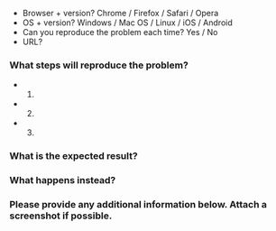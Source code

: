 * Browser + version? Chrome / Firefox / Safari / Opera
* OS + version? Windows / Mac OS / Linux / iOS / Android
* Can you reproduce the problem each time? Yes / No
* URL?

### What steps will reproduce the problem?

* 1)
* 2)
* 3)

### What is the expected result?

### What happens instead?

### Please provide any additional information below. Attach a screenshot if possible.
